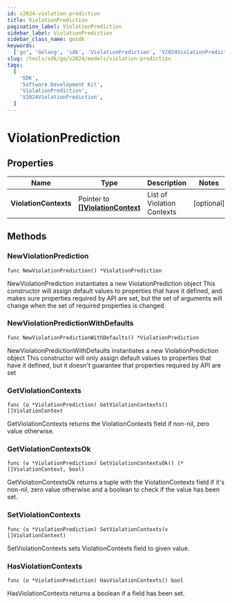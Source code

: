 ```yaml
---
id: v2024-violation-prediction
title: ViolationPrediction
pagination_label: ViolationPrediction
sidebar_label: ViolationPrediction
sidebar_class_name: gosdk
keywords:
  ['go', 'Golang', 'sdk', 'ViolationPrediction', 'V2024ViolationPrediction']
slug: /tools/sdk/go/v2024/models/violation-prediction
tags:
  [
    'SDK',
    'Software Development Kit',
    'ViolationPrediction',
    'V2024ViolationPrediction',
  ]
---
```


# ViolationPrediction

## Properties

| Name | Type | Description | Notes |
| --- | --- | --- | --- |
| **ViolationContexts** | Pointer to [**[]ViolationContext**](violation-context) | List of Violation Contexts | [optional] |

## Methods

### NewViolationPrediction

`func NewViolationPrediction() *ViolationPrediction`

NewViolationPrediction instantiates a new ViolationPrediction object This constructor will assign default values to properties that have it defined, and makes sure properties required by API are set, but the set of arguments will change when the set of required properties is changed

### NewViolationPredictionWithDefaults

`func NewViolationPredictionWithDefaults() *ViolationPrediction`

NewViolationPredictionWithDefaults instantiates a new ViolationPrediction object This constructor will only assign default values to properties that have it defined, but it doesn't guarantee that properties required by API are set

### GetViolationContexts

`func (o *ViolationPrediction) GetViolationContexts() []ViolationContext`

GetViolationContexts returns the ViolationContexts field if non-nil, zero value otherwise.

### GetViolationContextsOk

`func (o *ViolationPrediction) GetViolationContextsOk() (*[]ViolationContext, bool)`

GetViolationContextsOk returns a tuple with the ViolationContexts field if it's non-nil, zero value otherwise and a boolean to check if the value has been set.

### SetViolationContexts

`func (o *ViolationPrediction) SetViolationContexts(v []ViolationContext)`

SetViolationContexts sets ViolationContexts field to given value.

### HasViolationContexts

`func (o *ViolationPrediction) HasViolationContexts() bool`

HasViolationContexts returns a boolean if a field has been set.
